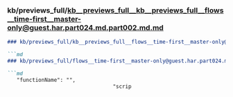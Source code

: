 ### kb/previews_full/kb__previews_full__kb__previews_full__flows__time-first__master-only@guest.har.part024.md.part002.md.md

```md
### kb/previews_full/kb__previews_full__flows__time-first__master-only@guest.har.part024.md.part002.md

```md
### kb/previews_full/flows__time-first__master-only@guest.har.part024.md (part 002)

```md
   "functionName": "",
                                  "scrip
```

```

```

```

